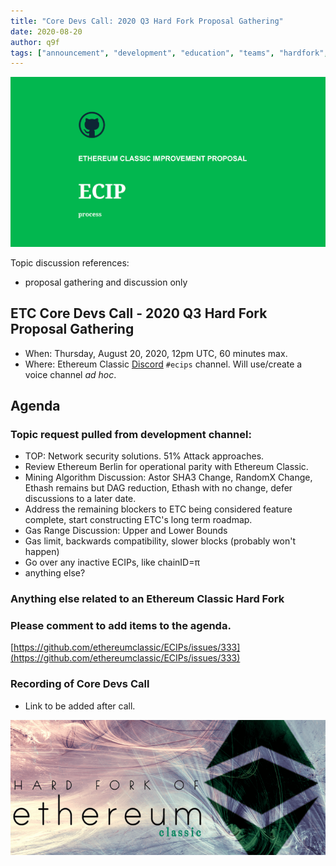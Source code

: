 ```yaml
---
title: "Core Devs Call: 2020 Q3 Hard Fork Proposal Gathering"
date: 2020-08-20
author: q9f
tags: ["announcement", "development", "education", "teams", "hardfork", "media"]
---
```


![ETC Core Devs Call - 2020 Q3 Hard Fork Proposal Gathering](./ethereum_classic_ecip_wallpaper.png)

Topic discussion references:
* proposal gathering and discussion only

## ETC Core Devs Call - 2020 Q3 Hard Fork Proposal Gathering

* When: Thursday, August 20, 2020, 12pm UTC, 60 minutes max.
* Where: Ethereum Classic [Discord](https://discord.gg/dwxb6nf) `#ecips` channel. Will use/create a voice channel *ad hoc*.

## Agenda

### Topic request pulled from development channel:

* TOP: Network security solutions. 51% Attack approaches.
* Review Ethereum Berlin for operational parity with Ethereum Classic.
* Mining Algorithm Discussion: Astor SHA3 Change, RandomX Change, Ethash remains but DAG reduction, Ethash with no change, defer discussions to a later date.
* Address the remaining blockers to ETC being considered feature complete, start constructing ETC's long term roadmap.
* Gas Range Discussion: Upper and Lower Bounds
* Gas limit, backwards compatibility, slower blocks (probably won't happen)
* Go over any inactive ECIPs, like chainID=π
* anything else?

### Anything else related to an Ethereum Classic Hard Fork

### Please comment to add items to the agenda.

[https://github.com/ethereumclassic/ECIPs/issues/333](https://github.com/ethereumclassic/ECIPs/issues/333)

### Recording of Core Devs Call

* Link to be added after call.

![ETC Core Devs Call - 2020 Q3 Hard Fork Proposal Gathering](./hardfork_etc.png)
